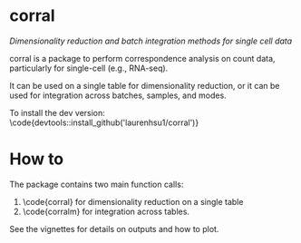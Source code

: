 # corral
*Dimensionality reduction and batch integration methods for single cell data*

corral is a package to perform correspondence analysis on count data, particularly for single-cell (e.g., RNA-seq).

It can be used on a single table for dimensionality reduction, or it can be used for integration across batches, samples, and modes.

To install the dev version: \code{devtools::install_github('laurenhsu1/corral')}


# How to

The package contains two main function calls:

1. \code{corral} for dimensionality reduction on a single table 
2. \code{corralm} for integration across tables.

See the vignettes for details on outputs and how to plot.
